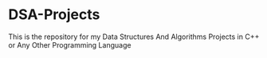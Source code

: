 # DSA-Projects
This is the repository for my Data Structures And Algorithms Projects in C++ or Any Other Programming Language
